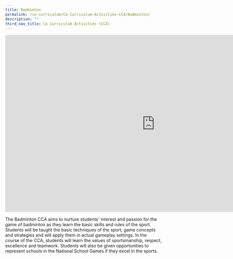 ```yaml
---
title: Badminton
permalink: /co-curriculum/Co-Curriculum-Activities-CCA/Badminton/
description: ""
third_nav_title: Co Curriculum Activities (CCA)
---
```

<iframe allowfullscreen="true" height="569" width="960" frameborder="0" src="https://docs.google.com/presentation/d/e/2PACX-1vSqkyDup3DOkmbWT3HOqMEvMQ7RkrbwVuUutpvPU8q4KG-321bTxKv1bdLC5wGmlRzIO5GS59bx-Xm5/embed?start=false&amp;loop=false&amp;delayms=3000"></iframe>

The Badminton CCA aims to nurture students' interest and passion for the game of badminton as they learn the basic skills and rules of the sport. Students will be taught the basic techniques of the sport, game concepts and strategies and will apply them in actual gameplay settings.&nbsp;In the course of the CCA, students will learn the values of sportsmanship, respect, excellence and teamwork. Students will also be given opportunities to represent schools in the National School Games if they excel in the sports.